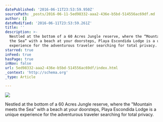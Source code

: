 ```yaml
---
datePublished: '2016-06-11T23:53:59.950Z'
sourcePath: _posts/2016-06-11-5ed98332-aaa2-436e-b5bd-514556ac69df.md
author: []
dateModified: '2016-06-11T23:53:59.261Z'
title: ''
description: >-
  Nestled at the bottom of a 60 Acres Jungle reserve, where the “Mountain meets
  the Sea” with a beach at your doorsteps, Playa Escondida Lodge is a unique
  experience for the adventurous traveler searching for total privacy.
starred: true
inFeed: true
hasPage: true
inNav: false
url: 5ed98332-aaa2-436e-b5bd-514556ac69df/index.html
_context: 'http://schema.org'
_type: Article

---
```

![](https://the-grid-user-content.s3-us-west-2.amazonaws.com/b1139cbd-c710-4936-8505-9e7dfbfe474c.jpg)

Nestled at the bottom of a 60 Acres Jungle reserve, where the "Mountain meets the Sea" with a beach at your doorsteps, Playa Escondida Lodge is a unique experience for the adventurous traveler searching for total privacy.